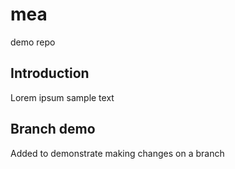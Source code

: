# mea
demo repo

## Introduction ##
Lorem ipsum
sample text

## Branch demo
Added to demonstrate making changes on a branch

